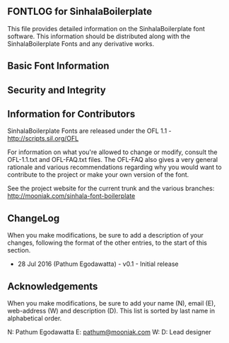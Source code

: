 FONTLOG for SinhalaBoilerplate
-------------------

This file provides detailed information on the SinhalaBoilerplate font software.
This information should be distributed along with the SinhalaBoilerplate Fonts and any derivative works.


Basic Font Information
--------------------------


Security and Integrity
-------------------------



Information for Contributors
------------------------------

SinhalaBoilerplate Fonts are released under the OFL 1.1 - http://scripts.sil.org/OFL

For information on what you're allowed to change or modify, consult the
OFL-1.1.txt and OFL-FAQ.txt files. The OFL-FAQ also gives a very general
rationale and various recommendations regarding why you would want to
contribute to the project or make your own version of the font.

See the project website for the current trunk and the various branches:
http://mooniak.com/sinhala-font-boilerplate


ChangeLog
----------

When you make modifications, be sure to add a description of your changes,
following the format of the other entries, to the start of this section.

- 28 Jul 2016 (Pathum Egodawatta) - v0.1 - Initial release


Acknowledgements
-------------------------

When you make modifications, be sure to add your name (N), email (E),
web-address (W) and description (D). This list is sorted by last name in
alphabetical order.

N: Pathum Egodawatta
E: pathum@mooniak.com
W:
D: Lead designer
